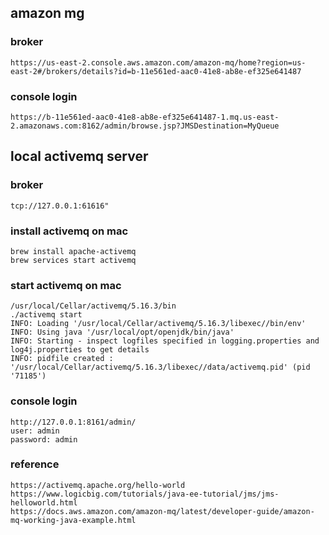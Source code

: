 
## amazon mg 
### broker
```
https://us-east-2.console.aws.amazon.com/amazon-mq/home?region=us-east-2#/brokers/details?id=b-11e561ed-aac0-41e8-ab8e-ef325e641487
```
### console login
```
https://b-11e561ed-aac0-41e8-ab8e-ef325e641487-1.mq.us-east-2.amazonaws.com:8162/admin/browse.jsp?JMSDestination=MyQueue
```

## local activemq server
### broker 
```
tcp://127.0.0.1:61616"
```

### install activemq on mac
```
brew install apache-activemq
brew services start activemq
```

### start activemq on mac
```
/usr/local/Cellar/activemq/5.16.3/bin
./activemq start
INFO: Loading '/usr/local/Cellar/activemq/5.16.3/libexec//bin/env'
INFO: Using java '/usr/local/opt/openjdk/bin/java'
INFO: Starting - inspect logfiles specified in logging.properties and log4j.properties to get details
INFO: pidfile created : '/usr/local/Cellar/activemq/5.16.3/libexec//data/activemq.pid' (pid '71185')
```


### console login
```
http://127.0.0.1:8161/admin/
user: admin
password: admin
```

### reference
```
https://activemq.apache.org/hello-world
https://www.logicbig.com/tutorials/java-ee-tutorial/jms/jms-helloworld.html
https://docs.aws.amazon.com/amazon-mq/latest/developer-guide/amazon-mq-working-java-example.html
```
